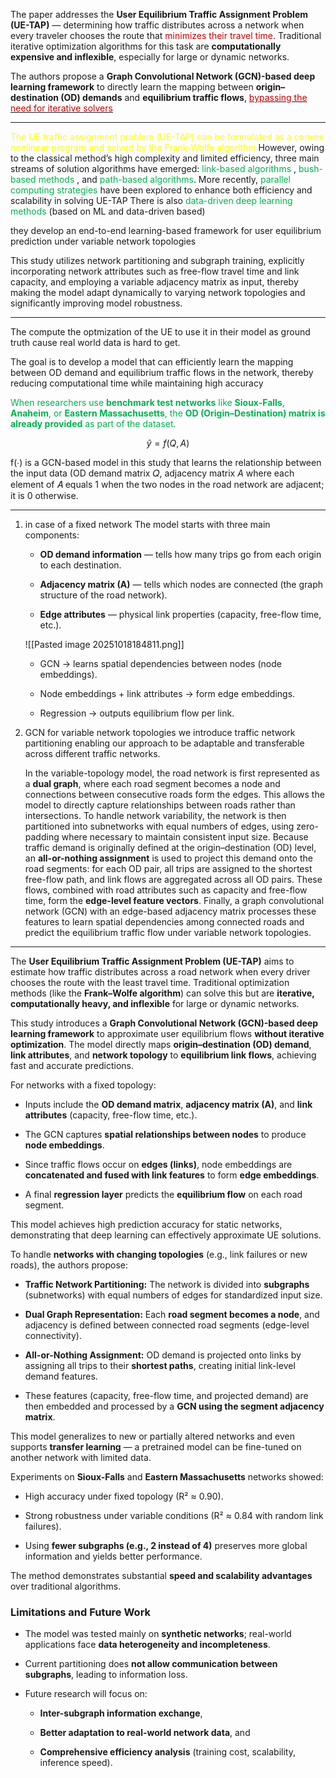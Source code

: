 

The paper addresses the **User Equilibrium Traffic Assignment Problem (UE-TAP)** — determining how traffic distributes across a network when every traveler chooses the route that <font color="#c00000">minimizes their travel time</font>. Traditional iterative optimization algorithms for this task are **computationally expensive and inflexible**, especially for large or dynamic networks.

The authors propose a **Graph Convolutional Network (GCN)-based deep learning framework** to directly learn the mapping between **origin–destination (OD) demands** and **equilibrium traffic flows**, <u><font color="#c00000">bypassing the need for iterative solvers</font></u>

---

<span style="color:rgb(255, 255, 0)">The UE traffic assignment problem (UE-TAP) can be formulated as a convex nonlinear program  and solved by the Frank-Wolfe algorithm</span>
However, owing to the classical method’s high complexity and limited efficiency, three main streams of solution algorithms have emerged: <span style="color:rgb(0, 176, 80)">link-based algorithms</span> , <span style="color:rgb(0, 176, 80)">bush-based methods</span> , and <span style="color:rgb(0, 176, 80)">path-based algorithms</span>. More recently,<span style="color:rgb(0, 176, 80)"> parallel computing strategies</span> have been explored to enhance both efficiency and scalability in solving UE-TAP
There is also <span style="color:rgb(0, 176, 80)">data-driven deep learning methods</span> (based on ML and data-driven based)

they develop an end-to-end learning-based framework for user equilibrium prediction under variable network topologies

This study utilizes network partitioning and subgraph training, explicitly incorporating network attributes such as free-flow travel time and link capacity, and employing a variable adjacency matrix as input, thereby making the model adapt dynamically to varying network topologies and significantly improving model robustness.

---

The compute the optmization of the UE to use it in their model as ground truth cause real world data is hard to get.

The goal is to develop a model that can efficiently learn the mapping between OD demand and equilibrium traffic flows in the network, thereby reducing computational time while maintaining high accuracy

<span style="color:rgb(255, 255, 0)"><span style="color:rgb(0, 176, 80)">When researchers use <b>benchmark test networks</b> like <b>Sioux-Falls</b>, <b>Anaheim</b>, or <b>Eastern Massachusetts</b>, the <b>OD (Origin–Destination) matrix is already provided</b> as part of the dataset.</span></span>

$$ \hat{y} = f(Q, A) $$

f(∙) is a GCN-based model in this study that learns the relationship between the input data (OD demand matrix 𝑄, adjacency matrix $A$ where each element of 𝐴 equals 1 when the two nodes in the road network are adjacent; it is 0 otherwise.


---

1. in case of a fixed network 
	The model starts with three main components:

	- **OD demand information** — tells how many trips go from each origin to each destination.
	    
	- **Adjacency matrix (A)** — tells which nodes are connected (the graph structure of the road network).
	    
	- **Edge attributes** — physical link properties (capacity, free-flow time, etc.).

	![[Pasted image 20251018184811.png]]
	- GCN → learns spatial dependencies between nodes (node embeddings).
	    
	- Node embeddings + link attributes → form edge embeddings.
	    
	- Regression → outputs equilibrium flow per link.
	

2. GCN for variable network topologies
	we introduce traffic network partitioning enabling our approach to be adaptable and transferable across different traffic networks.
	
	In the variable-topology model, the road network is first represented as a **dual graph**, where each road segment becomes a node and connections between consecutive roads form the edges. This allows the model to directly capture relationships between roads rather than intersections. To handle network variability, the network is then partitioned into subnetworks with equal numbers of edges, using zero-padding where necessary to maintain consistent input size. Because traffic demand is originally defined at the origin–destination (OD) level, an **all-or-nothing assignment** is used to project this demand onto the road segments: for each OD pair, all trips are assigned to the shortest free-flow path, and link flows are aggregated across all OD pairs. These flows, combined with road attributes such as capacity and free-flow time, form the **edge-level feature vectors**. Finally, a graph convolutional network (GCN) with an edge-based adjacency matrix processes these features to learn spatial dependencies among connected roads and predict the equilibrium traffic flow under variable network topologies.

---
The **User Equilibrium Traffic Assignment Problem (UE-TAP)** aims to estimate how traffic distributes across a road network when every driver chooses the route with the least travel time. Traditional optimization methods (like the **Frank–Wolfe algorithm**) can solve this but are **iterative, computationally heavy, and inflexible** for large or dynamic networks.

This study introduces a **Graph Convolutional Network (GCN)-based deep learning framework** to approximate user equilibrium flows **without iterative optimization**. The model directly maps **origin–destination (OD) demand**, **link attributes**, and **network topology** to **equilibrium link flows**, achieving fast and accurate predictions.

For networks with a fixed topology:

- Inputs include the **OD demand matrix**, **adjacency matrix (A)**, and **link attributes** (capacity, free-flow time, etc.).
    
- The GCN captures **spatial relationships between nodes** to produce **node embeddings**.
    
- Since traffic flows occur on **edges (links)**, node embeddings are **concatenated and fused with link features** to form **edge embeddings**.
    
- A final **regression layer** predicts the **equilibrium flow** on each road segment.
    

This model achieves high prediction accuracy for static networks, demonstrating that deep learning can effectively approximate UE solutions.

To handle **networks with changing topologies** (e.g., link failures or new roads), the authors propose:

- **Traffic Network Partitioning:** The network is divided into **subgraphs** (subnetworks) with equal numbers of edges for standardized input size.
    
- **Dual Graph Representation:** Each **road segment becomes a node**, and adjacency is defined between connected road segments (edge-level connectivity).
    
- **All-or-Nothing Assignment:** OD demand is projected onto links by assigning all trips to their **shortest paths**, creating initial link-level demand features.
    
- These features (capacity, free-flow time, and projected demand) are then embedded and processed by a **GCN using the segment adjacency matrix**.
    

This model generalizes to new or partially altered networks and even supports **transfer learning** — a pretrained model can be fine-tuned on another network with limited data.



Experiments on **Sioux-Falls** and **Eastern Massachusetts** networks showed:

- High accuracy under fixed topology (R² ≈ 0.90).
    
- Strong robustness under variable conditions (R² ≈ 0.84 with random link failures).
    
- Using **fewer subgraphs (e.g., 2 instead of 4)** preserves more global information and yields better performance.
    

The method demonstrates substantial **speed and scalability advantages** over traditional algorithms.


### **Limitations and Future Work**

- The model was tested mainly on **synthetic networks**; real-world applications face **data heterogeneity and incompleteness**.
    
- Current partitioning does **not allow communication between subgraphs**, leading to information loss.
    
- Future research will focus on:
    
    - **Inter-subgraph information exchange**,
        
    - **Better adaptation to real-world network data**, and
        
    - **Comprehensive efficiency analysis** (training cost, scalability, inference speed).





